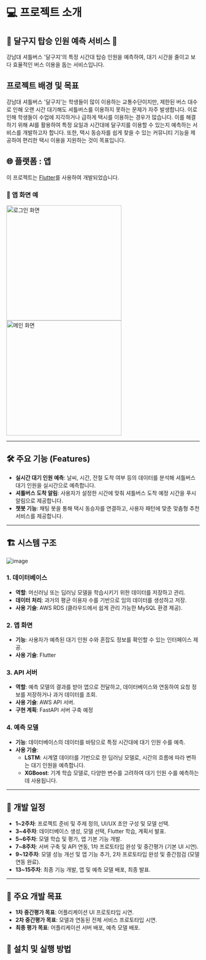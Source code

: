 # 💻 프로젝트 소개 
## 🚌 **달구지 탑승 인원 예측 서비스** 🚌
강남대 셔틀버스 '달구지'의 특정 시간대 탑승 인원을 예측하여, 대기 시간을 줄이고 보다 효율적인 버스 이용을 돕는 서비스입니다.

## 프로젝트 배경 및 목표

강남대 셔틀버스 '달구지'는 학생들이 많이 이용하는 교통수단이지만, 제한된 버스 대수로 인해 오랜 시간 대기해도 셔틀버스를 이용하지 못하는 문제가 자주 발생합니다. 이로 인해 학생들이 수업에 지각하거나 급하게 택시를 이용하는 경우가 많습니다. 이를 해결하기 위해 AI를 활용하여 특정 요일과 시간대에 달구지를 이용할 수 있는지 예측하는 서비스를 개발하고자 합니다. 또한, 택시 동승자를 쉽게 찾을 수 있는 커뮤니티 기능을 제공하여 편리한 택시 이용을 지원하는 것이 목표입니다.


## 🌐 플랫폼 : 앱
이 프로젝트는 [Flutter](https://flutter.dev/)를 사용하여 개발되었습니다.


### 🔑 앱 화면 예
<img src="https://github.com/user-attachments/assets/5c959af4-a02e-4848-9cca-6f2b727c6104" alt="로그인 화면" width="300"/>
<img src="https://github.com/user-attachments/assets/76985972-f7a6-4615-a51d-3a6f3562f567" alt="메인 화면" width="300"/>


---

## 🛠️ 주요 기능 (Features)
- **실시간 대기 인원 예측**: 날씨, 시간, 전철 도착 여부 등의 데이터를 분석해 셔틀버스 대기 인원을 실시간으로 예측합니다.
- **셔틀버스 도착 알림**: 사용자가 설정한 시간에 맞춰 셔틀버스 도착 예정 시간을 푸시 알림으로 제공합니다.
- **챗봇 기능**: 채팅 봇을 통해 택시 동승자를 연결하고, 사용자 패턴에 맞춘 맞춤형 추천 서비스를 제공합니다.

---

## 🏗️ 시스템 구조
![image](https://github.com/user-attachments/assets/2062eca5-2b9f-47f6-ab25-d833fb2c0550)
### 1. 데이터베이스
- **역할**: 머신러닝 또는 딥러닝 모델을 학습시키기 위한 데이터를 저장하고 관리.
- **데이터 처리**: 과거의 평균 이용자 수를 기반으로 임의 데이터를 생성하고 저장.
- **사용 기술**: AWS RDS (클라우드에서 쉽게 관리 가능한 MySQL 환경 제공).

### 2. 앱 화면
- **기능**: 사용자가 예측된 대기 인원 수와 혼잡도 정보를 확인할 수 있는 인터페이스 제공.
- **사용 기술**: Flutter

### 3. API 서버
- **역할**: 예측 모델의 결과를 받아 앱으로 전달하고, 데이터베이스와 연동하여 요청 정보를 저장하거나 과거 데이터를 조회.
- **사용 기술**: AWS API 서버.
- **구현 계획**: FastAPI 서버 구축 예정

### 4. 예측 모델
- **기능**: 데이터베이스의 데이터를 바탕으로 특정 시간대에 대기 인원 수를 예측.
- **사용 기술**: 
  - **LSTM**: 시계열 데이터를 기반으로 한 딥러닝 모델로, 시간의 흐름에 따라 변하는 대기 인원을 예측합니다.
  - **XGBoost**: 기계 학습 모델로, 다양한 변수를 고려하여 대기 인원 수를 예측하는 데 사용됩니다.

---

## 📅 개발 일정

- **1~2주차**: 프로젝트 준비 및 주제 정의, UI/UX 초안 구성 및 모델 선택.
- **3~4주차**: 데이터베이스 생성, 모델 선택, Flutter 학습, 계획서 발표.
- **5~6주차**: 모델 학습 및 평가, 앱 기본 기능 개발.
- **7~8주차**: 서버 구축 및 API 연동, 1차 프로토타입 완성 및 중간평가 (기본 UI 시연).
- **9~12주차**: 모델 성능 개선 및 앱 기능 추가, 2차 프로토타입 완성 및 중간점검 (모델 연동 완료).
- **13~15주차**: 최종 기능 개발, 앱 및 예측 모델 배포, 최종 발표.

---

## 🎯 주요 개발 목표
- **1차 중간평가 목표**: 어플리케이션 UI 프로토타입 시연.
- **2차 중간평가 목표**: 모델과 연동된 전체 서비스 프로토타입 시연.
- **최종 평가 목표**: 어플리케이션 서버 배포, 예측 모델 배포.

## 🔧 설치 및 실행 방법

